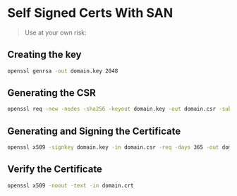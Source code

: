 # Self Signed Certs With SAN
> Use at your own risk:

## Creating the key
```sh
openssl genrsa -out domain.key 2048
```

## Generating the CSR
```sh
openssl req -new -nodes -sha256 -keyout domain.key -out domain.csr -subj "/CN=your_domain" -addext "subjectAltName = IP:your_ip_address"
```

## Generating and Signing the Certificate
```sh
openssl x509 -signkey domain.key -in domain.csr -req -days 365 -out domain.crt
```
## Verify the Certificate
```sh
openssl x509 -noout -text -in domain.crt
```
